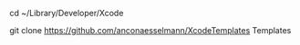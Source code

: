cd ~/Library/Developer/Xcode

git clone https://github.com/anconaesselmann/XcodeTemplates Templates
